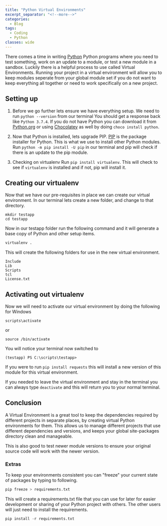 ```yaml
---
title: "Python Virtual Environments"
excerpt_separator: "<!--more-->"
categories:
  - Blog
tags:
  - Coding
  - Python
classes: wide
---
```


There comes a time in writing [Python](https://www.python.org/) Python programs where you need to test something, work on an update to a module, or test a new module in a sandbox. Luckily there is a helpful process to use called Virtual Environments. Running your project in a virtual environment will allow you to keep modules seperate from your global module set if you do not want to keep everything all together or need to work specifically on a new project.

<!--more-->

## Setting up

1. Before we go further lets ensure we have everything setup.
We need to run ```python --version``` from our terminal
You should get a response back like ```Python 3.7.4```. If you do not have Python you can download it from [Python.org](https://www.python.org/downloads/) or using [Chocolatey](https://chocolatey.org/) as well by doing ```choco install python```.

2. Now that Python is installed, lets upgrade PIP.
[PIP](https://pip.pypa.io/en/stable/) is the package installer for Python. This is what we use to install other Python modules. Run ```python -m pip install -U pip``` in our terminal and pip will check if there is an update to the pip module.

3. Checking on virtualenv
Run ```pip install virtualenv```. This will check to see if ```virtualenv``` is installed and if not, pip will install it.

## Creating our virtualenv

Now that we have our pre-requisites in place we can create our virtual environment. In our terminal lets create a new folder, and change to that directory.

```shell
mkdir testapp
cd testapp
```

Now in our testapp folder run the following command and it will generate a base copy of Python and other setup items.

```python
virtualenv .
```

This will create the following folders for use in the new virtual environment.

```
Include
Lib
Scripts
tcl
License.txt
```

## Activating out virtualenv

Now we will need to activate our virtual environment by doing the following for Windows

```shell
scripts\activate
```

or

```shell
source /bin/activate
```

You will notice your terminal now switched to

```shell
(testapp) PS C:\scripts\testapp>
```

If you were to run ```pip install requests``` this will install a new version of this module for this virtual environment.

If you needed to leave the virtual environment and stay in the terminal you can always type ```deactivate``` and this will return you to your normal terminal.

## Conclusion

A Virtual Environment is a great tool to keep the dependencies required by different projects in separate places, by creating virtual Python environments for them. This allows us to manage different projects that use different dependencies and versions, and keeps your global site-packages directory clean and manageable.

This is also good to test newer module versions to ensure your original source code will work with the newer version.

### Extras

To keep your environments consistent you can "freeze" your current state of packages by typing to following.

```python
pip freeze > requirements.txt
```

This will create a requirements.txt file that you can use for later for easier development or sharing of your Python project with others. The other users will just need to install the requirements.

```python
pip install -r requirements.txt
```
